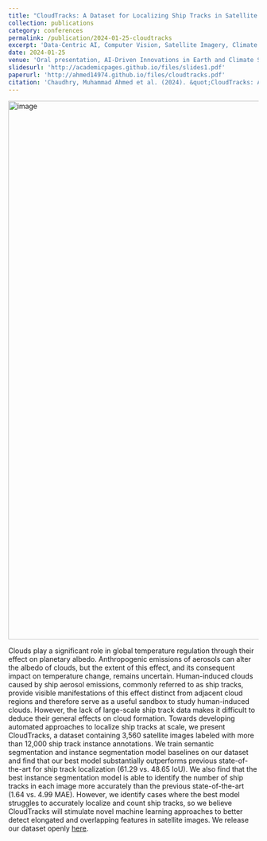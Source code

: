 ```yaml
---
title: "CloudTracks: A Dataset for Localizing Ship Tracks in Satellite Images of Clouds"
collection: publications
category: conferences
permalink: /publication/2024-01-25-cloudtracks
excerpt: 'Data-Centric AI, Computer Vision, Satellite Imagery, Climate Change'
date: 2024-01-25
venue: 'Oral presentation, AI-Driven Innovations in Earth and Climate Sciences, Conference of the American Geologists Union 2024'
slidesurl: 'http://academicpages.github.io/files/slides1.pdf'
paperurl: 'http://ahmed14974.github.io/files/cloudtracks.pdf'
citation: 'Chaudhry, Muhammad Ahmed et al. (2024). &quot;CloudTracks: A Dataset for Localizing Ship Tracks in Satellite Images of Clouds&quot; <i>AI-Driven Innovations in Earth and Climate Sciences, Conference of the American Geologists Union 2024</i>.'
---
```

<img width="1082" alt="image" src="https://github.com/user-attachments/assets/fe6c2602-49f7-4746-9a64-7df39597d8ec">

Clouds play a significant role in global temperature regulation through their effect on planetary albedo. Anthropogenic emissions of aerosols can alter the albedo of clouds, but the extent of this effect, and its consequent impact on temperature change, remains uncertain. Human-induced clouds caused by ship aerosol emissions, commonly referred to as ship tracks, provide visible manifestations of this effect distinct from adjacent cloud regions and therefore serve as a useful sandbox to study human-induced clouds. However, the lack of large-scale ship track data makes it difficult to deduce their general effects on cloud formation. Towards developing automated approaches to localize ship tracks at scale, we present CloudTracks, a dataset containing 3,560 satellite images labeled with more than 12,000 ship track instance annotations. We train semantic segmentation and instance segmentation model baselines on our dataset and find that our best model substantially outperforms previous state-of-the-art for ship track localization (61.29 vs. 48.65 IoU). We also find that the best instance segmentation model is able to identify the number of ship tracks in each image more accurately than the previous state-of-the-art (1.64 vs. 4.99 MAE). However, we identify cases where the best model struggles to accurately localize and count ship tracks, so we believe CloudTracks will stimulate novel machine learning approaches to better detect elongated and overlapping features in satellite images. We release our dataset openly [here](https://zenodo.org/records/10042922).
